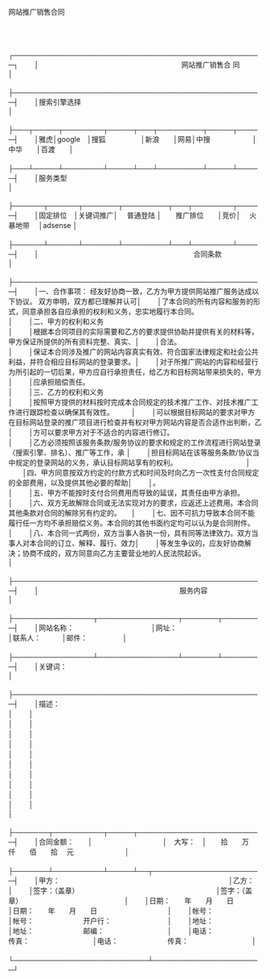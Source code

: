 



网站推广销售合同



 

　　


　　┌──────────────────────────────────────────────────┐
　　│　　　　　　　　　　　　　　　　　　　　 网站推广销售合 同　　　　　　　　　　　　　　　　　　　　　│
　　├──────────────────────────────────────────────────┤
　　│搜索引擎选择　　　　　　　　　　　　　　　　　　　　　　　　　　　　　　　　　　　　　　　　　　　　│
　　├───┬─────┬────────┬─────┬───┬─────────┬─────┬─────┤
　　│雅虎│google　│搜狐　　　　　│新浪　　│网易│中搜　　　　　　│中华　　│百渡　　│
　　├───┴─────┴────────┴─────┴───┴─────────┴─────┴─────┤
　　│服务类型　　　　　　　　　　　　　　　　　　　　　　　　　　　　　　　　　　　　　　　　　　　　　　│
　　├──────┬──────┬───────┬─────────┬───┬────────┬─────┤
　　│固定排位　│关键词推广│　 普通登陆 │　　推广排位　　│竞价│　 火暴地带　 │adsense │
　　├──────┴──────┴───────┴─────────┴───┴────────┴─────┤
　　│　　　　　　　　　　　　　　　　　　　　　　合同条款　　　　　　　　　　　　　　　　　　　　　　　　│
　　├──────────────────────────────────────────────────┤
　　│一、合作事项： 经友好协商一致，乙方为甲方提供网站推广服务达成以下协议。 双方申明，双方都已理解并认可│
　　│了本合同的所有内容和服务的形式，同意承担各自应承担的权利和义务，忠实地履行本合同。　　　　　　　　　│
　　│二、甲方的权利和义务　　　　　　　　　　　　　　　　　　　　　　　　　　　　　　　　　　　　　　　　│
　　│根据本合同项目的实际需要和乙方的要求提供协助并提供有关的材料等，甲方保证所提供的所有资料完整、真实、│
　　│合法。　　　　　　　　　　　　　　　　　　　　　　　　　　　　　　　　　　　　　　　　　　　　　　　│
　　│保证本合同涉及推广的网站内容真实有效、符合国家法律规定和社会公共利益，并符合相应目标网站的登录要求。│
　　│对于所推广网站的内容和经营行为所引起的一切后果，甲方应自行承担责任，给乙方和目标网站带来损失的，甲方│
　　│应承担赔偿责任。　　　　　　　　　　　　　　　　　　　　　　　　　　　　　　　　　　　　　　　　　　│
　　│三、乙方的权利和义务　　　　　　　　　　　　　　　　　　　　　　　　　　　　　　　　　　　　　　　　│
　　│按照甲方提供的材料按时完成本合同规定的技术推广工作、对技术推广工作进行跟踪检查以确保其有效性。　　　│
　　│可以根据目标网站的要求对甲方在目标网站登录的推广项目进行检查并有权对甲方网站内容是否合适作出判断，乙│
　　│方可以要求甲方对于不适合的内容进行修订。　　　　　　　　　　　　　　　　　　　　　　　　　　　　　　│
　　│乙方必须按照该服务条款/服务协议的要求和规定的工作流程进行网站登录（搜索引擎、排名）、推广等工作，承 │
　　│担目标网站在该等服务条款/协议当中规定的登录网站的义务，承认目标网站享有的权利。　　　　　　　　　　 │
　　│四、甲方同意按双方约定的付款方式和时间及时向乙方一次性支付合同规定的全部费用，以及提供其他必要的帮助│
　　│。　　　　　　　　　　　　　　　　　　　　　　　　　　　　　　　　　　　　　　　　　　　　　　　　　│
　　│五、甲方不能按时支付合同费用而导致的延误，其责任由甲方承担。　　　　　　　　　　　　　　　　　　　　│
　　│六、双方无故解除合同或无法实现对方的要求，应返还上述费用。本合同其他条款对合同的解除另有约定的。　　│
　　│七、因不可抗力导致本合同不能履行任一方均不承担赔偿义务。本合同的其他书面约定均可以认为是合同附件。　│
　　│八、本合同一式两份，双方当事人各执一份，具有同等法律效力。双方当事人对本合同的订立、解释、履行、效力│
　　│等发生争议的，应友好协商解决；协商不成的，双方同意向乙方主要营业地的人民法院起诉。　　　　　　　　　│
　　├──────────────────────────────────────────────────┤
　　│　　　　　　　　　　　　　　　　　　　　服务内容　　　　　　　　　　　　　　　　　　　　　　　　　　│
　　├────────────────┬────────────────┬───────┬────────┤
　　│网站名称：　　　　　　　　　　　│网址：　　　　　　　　　　　　　│联系人：　　　│邮件：　　　　　│
　　├────────────────┴────────────────┴───────┴────────┤
　　│关键词：　　　　　　　　　　　　　　　　　　　　　　　　　　　　　　　　　　　　　　　　　　　　　　│
　　├──────────────────────────────────────────────────┤
　　│描述：　　　　　　　　　　　　　　　　　　　　　　　　　　　　　　　　　　　　　　　　　　　　　　　│
　　│　　　　　　　　　　　　　　　　　　　　　　　　　　　　　　　　　　　　　　　　　　　　　　　　　　│
　　│　　　　　　　　　　　　　　　　　　　　　　　　　　　　　　　　　　　　　　　　　　　　　　　　　　│
　　│　　　　　　　　　　　　　　　　　　　　　　　　　　　　　　　　　　　　　　　　　　　　　　　　　　│
　　│　　　　　　　　　　　　　　　　　　　　　　　　　　　　　　　　　　　　　　　　　　　　　　　　　　│
　　│　　　　　　　　　　　　　　　　　　　　　　　　　　　　　　　　　　　　　　　　　　　　　　　　　　│
　　│　　　　　　　　　　　　　　　　　　　　　　　　　　　　　　　　　　　　　　　　　　　　　　　　　　│
　　│　　　　　　　　　　　　　　　　　　　　　　　　　　　　　　　　　　　　　　　　　　　　　　　　　　│
　　│　　　　　　　　　　　　　　　　　　　　　　　　　　　　　　　　　　　　　　　　　　　　　　　　　　│
　　│　　　　　　　　　　　　　　　　　　　　　　　　　　　　　　　　　　　　　　　　　　　　　　　　　　│
　　│　　　　　　　　　　　　　　　　　　　　　　　　　　　　　　　　　　　　　　　　　　　　　　　　　　│
　　├───────┬──────────┬─────┬─────────────────────────┤
　　│合同金额：　　│　　　　　　　　　　│　大写：　│　　拾　　万　　仟　　佰　　拾　 元　　　　　　　 │
　　├───────┴──────────┴─────┴──┬──────────────────────┤
　　│甲方：　　　　　　　　　　　　　　　　　　　　　　　　│乙方：　　　　　　　　　　　　　　　　　　　│
　　│签字：（盖章）　　　　　　　　　　　　　　　　　　　　│签字：（盖章）　　　　　　　　　　　　　　　│
　　│日期：　　年　　月　　日　　　　　　　　　　　　　　　│日期：　　年　　月　　日　　　　　　　　　　│
　　│帐号：　　　　　　　　　　　　　　　　　　　　　　　　│帐号：　　　　　　　开户行：　　　　　　　　│
　　│地址：　　　　　　　　　　　　　　　　　　　　　　　　│地址：　　　　　　　邮编：　　　　　　　　　│
　　│电话：　　　　　　　　　　　　传真：　　　　　　　　　│电话：　　　　　　　传真：　　　　　　　　　│
　　└───────────────────────────┴──────────────────────┘
　　
